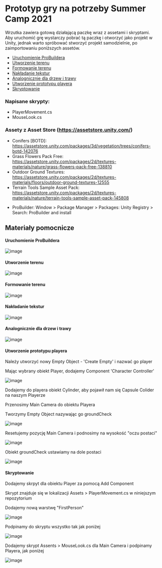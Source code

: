 # Prototyp gry na potrzeby Summer Camp 2021

Wrzutka zawiera gotową działającą paczkę wraz z assetami i skryptami.
Aby uruchomić grę wystarczy pobrać tą paczkę i otworzyć jako projekt w Unity,
jednak warto spróbować stworzyć projekt samodzielnie, po zaimportowaniu poniższych assetów.

* [Uruchomienie ProBuildera](#uruchomienie-probuildera)
* [Utworzenie terenu](#utworzenie-terenu)
* [Formowanie terenu](#formowanie-terenu)
* [Nakładanie tekstur](#nakładanie-tekstur)
* [Analognicznie dla drzew i trawy](#analognicznie-dla-drzew-i-trawy)
* [Utworzenie prototypu playera](#utworzenie-prototypu-playera)
* [Skryptowanie](#skryptowanie)

### Napisane skrypty:
- PlayerMovement.cs
- MouseLook.cs

### Assety z Asset Store (https://assetstore.unity.com/)
* Conifers [BOTD]: https://assetstore.unity.com/packages/3d/vegetation/trees/conifers-botd-142076
* Grass Flowers Pack Free: https://assetstore.unity.com/packages/2d/textures-materials/nature/grass-flowers-pack-free-138810
* Outdoor Ground Textures: https://assetstore.unity.com/packages/2d/textures-materials/floors/outdoor-ground-textures-12555
* Terrain Tools Sample Asset Pack: https://assetstore.unity.com/packages/2d/textures-materials/nature/terrain-tools-sample-asset-pack-145808

+ ProBuilder:
Window > Package Manager > Packages: Unity Registry > Search: ProBuilder and install

## Materiały pomocnicze

#### Uruchomienie ProBuildera

 ![image](https://user-images.githubusercontent.com/78505993/124717871-d2d5f580-df05-11eb-9abc-3511906cd8dd.png)

#### Utworzenie terenu

![image](https://user-images.githubusercontent.com/78505993/124718234-2ea07e80-df06-11eb-8262-e5e078209098.png)

#### Formowanie terenu

![image](https://user-images.githubusercontent.com/78505993/124718470-6c050c00-df06-11eb-84cf-174bc6226b37.png)

#### Nakładanie tekstur

![image](https://user-images.githubusercontent.com/78505993/124718602-88a14400-df06-11eb-90e8-3c781a861564.png)

#### Analognicznie dla drzew i trawy

![image](https://user-images.githubusercontent.com/78505993/124718736-b1c1d480-df06-11eb-96d7-285186d8aa3a.png)


#### Utworzenie prototypu playera

Należy utworzyć nowy Empty Object - 'Create Empty' i nazwać go player

Mając wybrany obiekt Player, dodajemy Component 'Character Controller'

![image](https://user-images.githubusercontent.com/78505993/124719128-1aa94c80-df07-11eb-8be3-ec80d2de9d92.png)

Dodajemy do playera obiekt Cylinder, aby pojawił nam się Capsule Colider na naszym Playerze

Przenosimy Main Camera do obiektu Playera

Tworzymy Empty Object nazywając go groundCheck

![image](https://user-images.githubusercontent.com/78505993/124719469-7542a880-df07-11eb-9cbe-ea504fa1796b.png)

Resetujemy pozycję Main Camera i podnosimy na wysokość "oczu postaci"

![image](https://user-images.githubusercontent.com/78505993/124719699-b63abd00-df07-11eb-8444-91f92dfc2e06.png)

Obiekt groundCheck ustawiamy na dole postaci

![image](https://user-images.githubusercontent.com/78505993/124719783-cc487d80-df07-11eb-84d8-32951f111381.png)


#### Skryptowanie


Dodajemy skrpyt dla obiektu Player za pomocą Add Component

Skrypt znajduje się w lokalizacji Assets > PlayerMovement.cs w niniejszym repozytorium

Dodajemy nową warstwę "FirstPerson"

![image](https://user-images.githubusercontent.com/78505993/124720325-54c71e00-df08-11eb-8c3d-04b11797693a.png)

Podpinamy do skryptu wszystko tak jak poniżej

![image](https://user-images.githubusercontent.com/78505993/124720416-6c9ea200-df08-11eb-88da-10a566ebdd05.png)

Dodajemy skrypt Assents > MouseLook.cs dla Main Camera i podpinamy Playera, jak poniżej

![image](https://user-images.githubusercontent.com/78505993/124720555-9061e800-df08-11eb-9e74-597230f2e954.png)


